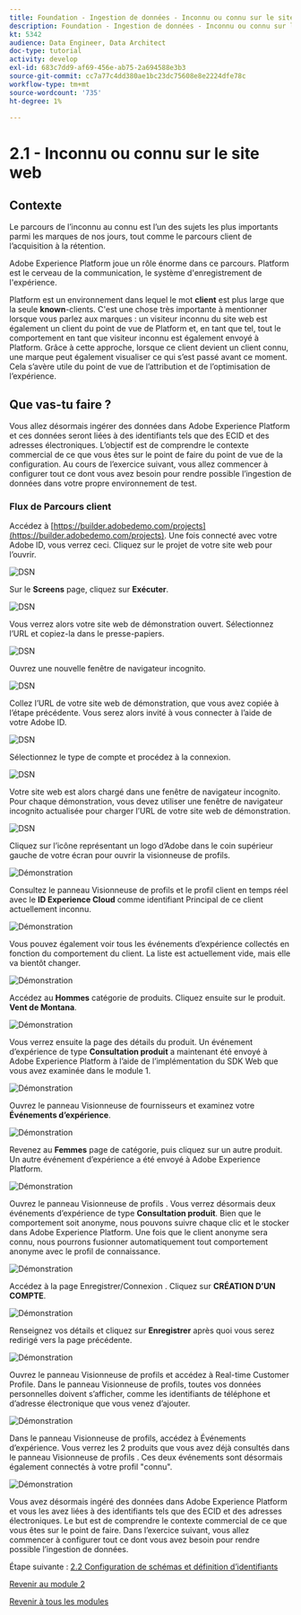 ```yaml
---
title: Foundation - Ingestion de données - Inconnu ou connu sur le site web
description: Foundation - Ingestion de données - Inconnu ou connu sur le site web
kt: 5342
audience: Data Engineer, Data Architect
doc-type: tutorial
activity: develop
exl-id: 683c7dd9-af69-456e-ab75-2a694588e3b3
source-git-commit: cc7a77c4dd380ae1bc23dc75608e8e2224dfe78c
workflow-type: tm+mt
source-wordcount: '735'
ht-degree: 1%

---
```


# 2.1 - Inconnu ou connu sur le site web

## Contexte

Le parcours de l’inconnu au connu est l’un des sujets les plus importants parmi les marques de nos jours, tout comme le parcours client de l’acquisition à la rétention.

Adobe Experience Platform joue un rôle énorme dans ce parcours. Platform est le cerveau de la communication, le système d&#39;enregistrement de l&#39;expérience.

Platform est un environnement dans lequel le mot **client** est plus large que la seule **known**-clients. C&#39;est une chose très importante à mentionner lorsque vous parlez aux marques : un visiteur inconnu du site web est également un client du point de vue de Platform et, en tant que tel, tout le comportement en tant que visiteur inconnu est également envoyé à Platform. Grâce à cette approche, lorsque ce client devient un client connu, une marque peut également visualiser ce qui s’est passé avant ce moment. Cela s’avère utile du point de vue de l’attribution et de l’optimisation de l’expérience.

## Que vas-tu faire ?

Vous allez désormais ingérer des données dans Adobe Experience Platform et ces données seront liées à des identifiants tels que des ECID et des adresses électroniques. L’objectif est de comprendre le contexte commercial de ce que vous êtes sur le point de faire du point de vue de la configuration. Au cours de l’exercice suivant, vous allez commencer à configurer tout ce dont vous avez besoin pour rendre possible l’ingestion de données dans votre propre environnement de test.

### Flux de Parcours client

Accédez à [https://builder.adobedemo.com/projects](https://builder.adobedemo.com/projects). Une fois connecté avec votre Adobe ID, vous verrez ceci. Cliquez sur le projet de votre site web pour l’ouvrir.

![DSN](../module0/images/web8.png)

Sur le **Screens** page, cliquez sur **Exécuter**.

![DSN](../module1/images/web2.png)

Vous verrez alors votre site web de démonstration ouvert. Sélectionnez l’URL et copiez-la dans le presse-papiers.

![DSN](../module0/images/web3.png)

Ouvrez une nouvelle fenêtre de navigateur incognito.

![DSN](../module0/images/web4.png)

Collez l’URL de votre site web de démonstration, que vous avez copiée à l’étape précédente. Vous serez alors invité à vous connecter à l’aide de votre Adobe ID.

![DSN](../module0/images/web5.png)

Sélectionnez le type de compte et procédez à la connexion.

![DSN](../module0/images/web6.png)

Votre site web est alors chargé dans une fenêtre de navigateur incognito. Pour chaque démonstration, vous devez utiliser une fenêtre de navigateur incognito actualisée pour charger l’URL de votre site web de démonstration.

![DSN](../module0/images/web7.png)

Cliquez sur l’icône représentant un logo d’Adobe dans le coin supérieur gauche de votre écran pour ouvrir la visionneuse de profils.

![Démonstration](./images/pv1.png)

Consultez le panneau Visionneuse de profils et le profil client en temps réel avec le **ID Experience Cloud** comme identifiant Principal de ce client actuellement inconnu.

![Démonstration](./images/pv2.png)

Vous pouvez également voir tous les événements d’expérience collectés en fonction du comportement du client. La liste est actuellement vide, mais elle va bientôt changer.

![Démonstration](../module2/images/pv3.png)

Accédez au **Hommes** catégorie de produits. Cliquez ensuite sur le produit. **Vent de Montana**.

![Démonstration](../module2/images/pv4.png)

Vous verrez ensuite la page des détails du produit. Un événement d’expérience de type **Consultation produit** a maintenant été envoyé à Adobe Experience Platform à l’aide de l’implémentation du SDK Web que vous avez examinée dans le module 1.

![Démonstration](../module2/images/pv5.png)

Ouvrez le panneau Visionneuse de fournisseurs et examinez votre **Événements d’expérience**.

![Démonstration](../module2/images/pv6.png)

Revenez au **Femmes** page de catégorie, puis cliquez sur un autre produit. Un autre événement d’expérience a été envoyé à Adobe Experience Platform.

![Démonstration](../module2/images/pv7.png)

Ouvrez le panneau Visionneuse de profils . Vous verrez désormais deux événements d’expérience de type **Consultation produit**. Bien que le comportement soit anonyme, nous pouvons suivre chaque clic et le stocker dans Adobe Experience Platform. Une fois que le client anonyme sera connu, nous pourrons fusionner automatiquement tout comportement anonyme avec le profil de connaissance.

![Démonstration](../module2/images/pv8.png)

Accédez à la page Enregistrer/Connexion . Cliquez sur **CRÉATION D’UN COMPTE**.

![Démonstration](../module2/images/pv9.png)

Renseignez vos détails et cliquez sur **Enregistrer** après quoi vous serez redirigé vers la page précédente.

![Démonstration](../module2/images/pv10.png)

Ouvrez le panneau Visionneuse de profils et accédez à Real-time Customer Profile. Dans le panneau Visionneuse de profils, toutes vos données personnelles doivent s’afficher, comme les identifiants de téléphone et d’adresse électronique que vous venez d’ajouter.

![Démonstration](../module2/images/pv11.png)

Dans le panneau Visionneuse de profils, accédez à Événements d’expérience. Vous verrez les 2 produits que vous avez déjà consultés dans le panneau Visionneuse de profils . Ces deux événements sont désormais également connectés à votre profil &quot;connu&quot;.

![Démonstration](../module2/images/pv12.png)

Vous avez désormais ingéré des données dans Adobe Experience Platform et vous les avez liées à des identifiants tels que des ECID et des adresses électroniques. Le but est de comprendre le contexte commercial de ce que vous êtes sur le point de faire. Dans l’exercice suivant, vous allez commencer à configurer tout ce dont vous avez besoin pour rendre possible l’ingestion de données.

Étape suivante : [2.2 Configuration de schémas et définition d’identifiants](./ex2.md)

[Revenir au module 2](./data-ingestion.md)

[Revenir à tous les modules](../../overview.md)
